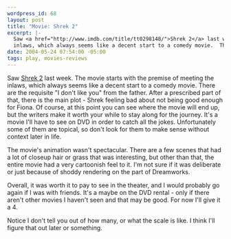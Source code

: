 ```yaml
--- 
wordpress_id: 68
layout: post
title: "Movie: Shrek 2"
excerpt: |-
  Saw <a href="http://www.imdb.com/title/tt0298148/">Shrek 2</a> last week.  The movie starts with the premise of meeting the
  inlaws, which always seems like a decent start to a comedy movie.  There are the requisite "I don't like you" from the father.  After a prescribed part of that, there is the main plot - Shrek feeling bad about not being good enough for Fiona.  Of course, at this point you can see where the movie will end up, but the writers make it worth your while to stay along for the journey.  It's a movie I'll have to see on DVD in order to catch all the jokes.
date: 2004-05-24 07:54:00 -05:00
tags: play, movies-reviews
---
```

Saw <a href="http://www.imdb.com/title/tt0298148/">Shrek 2</a> last week.  The movie starts with the premise of meeting the
inlaws, which always seems like a decent start to a comedy movie.  There are the requisite "I don't like you" from the father.  After a prescribed part of that, there is the main plot - Shrek feeling bad about not being good enough for Fiona.  Of course, at this point you can see where the movie will end up, but the writers make it worth your while to stay along for the journey.  It's a movie I'll have to see on DVD in order to catch all the jokes.  Unfortunately some of them are topical, so don't look for them to make sense without context later in life.

The movie's animation wasn't spectacular.  There are a few scenes that had a lot of closeup hair or grass that was interesting, but other than that, the entire movie had a very cartoonish feel to it.  I'm not sure if it was deliberate or just because of shoddy rendering
on the part of Dreamworks.

Overall, it was worth it to pay to see in the theater, and I would probably go again if I was with friends.   It's a maybe on the DVD
rental - only if there aren't other movies I haven't seen and that may be good.  For now I'll give it a 4.

Notice I don't tell you out of how many, or what the scale is like.  I think I'll figure that out later or something.
